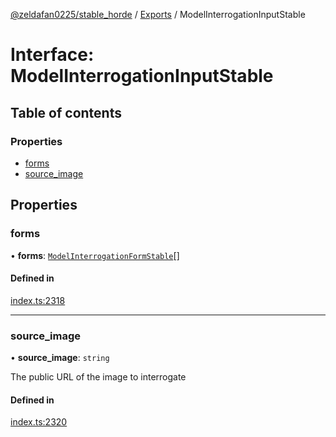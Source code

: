 [@zeldafan0225/stable_horde](../README.md) / [Exports](../modules.md) / ModelInterrogationInputStable

# Interface: ModelInterrogationInputStable

## Table of contents

### Properties

- [forms](ModelInterrogationInputStable.md#forms)
- [source\_image](ModelInterrogationInputStable.md#source_image)

## Properties

### forms

• **forms**: [`ModelInterrogationFormStable`](ModelInterrogationFormStable.md)[]

#### Defined in

[index.ts:2318](https://github.com/ZeldaFan0225/stable_horde/blob/3b7418e/index.ts#L2318)

___

### source\_image

• **source\_image**: `string`

The public URL of the image to interrogate

#### Defined in

[index.ts:2320](https://github.com/ZeldaFan0225/stable_horde/blob/3b7418e/index.ts#L2320)
